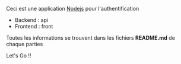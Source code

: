 Ceci est une application [Nodejs]() pour l'authentification

- Backend : api
- Frontend : front 

Toutes les informations se trouvent dans les fichiers **README.md** de chaque parties

Let's Go !!
